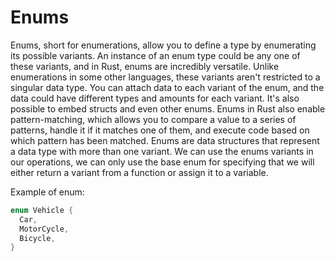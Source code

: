 # Enums

Enums, short for enumerations, allow you to define a type by enumerating its possible variants. An instance of an enum type could be any one of these variants, and in Rust, enums are incredibly versatile. Unlike enumerations in some other languages, these variants aren't restricted to a singular data type. You can attach data to each variant of the enum, and the data could have different types and amounts for each variant. It's also possible to embed structs and even other enums. Enums in Rust also enable pattern-matching, which allows you to compare a value to a series of patterns, handle it if it matches one of them, and execute code based on which pattern has been matched.
Enums are data structures that represent a data type with more than one variant. We can use the enums variants in our operations, we can only use the base enum for specifying that we will either return a variant from a function or assign it to a variable.

Example of enum:

```Rust
enum Vehicle {
  Car,
  MotorCycle,
  Bicycle,
}
```
